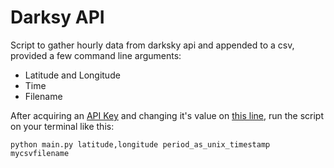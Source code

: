 # Darksy API
Script to gather hourly data from darksky api and appended to a csv, provided a few command line arguments:
- Latitude and Longitude
- Time
- Filename

After acquiring an [API Key](https://darksky.net/dev/docs) and changing it's value on [this line](), run the script on your terminal like this:

`python main.py latitude,longitude period_as_unix_timestamp mycsvfilename`

